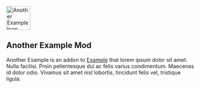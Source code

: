 <img alt="Another Example Icon" src="src/main/resources/assets/examplemodname-sub/icon.jpg" width="64">

## Another Example Mod

Another Example is an addon to [Example](../README.md) that lorem ipsum dolor
sit amet. Nulla facilisi. Proin pellentesque dui ac felis varius condimentum.
Maecenas id dolor odio. Vivamus sit amet nisl lobortis, tincidunt felis vel,
tristique ligula.
